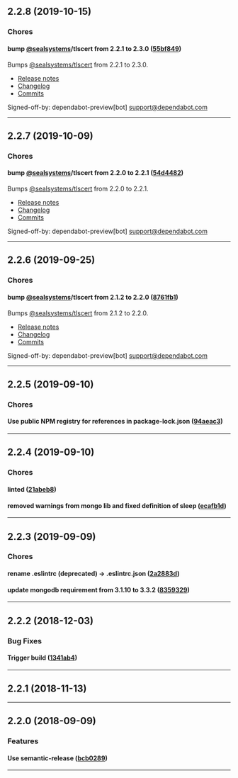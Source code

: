 ## 2.2.8 (2019-10-15)

### Chores


#### bump [@sealsystems](https://github.com/sealsystems)/tlscert from 2.2.1 to 2.3.0 ([55bf849](https://github.com/sealsystems/node-mongo/commit/55bf849))

Bumps [@sealsystems/tlscert](https://github.com/sealsystems/node-tlscert) from 2.2.1 to 2.3.0.
- [Release notes](https://github.com/sealsystems/node-tlscert/releases)
- [Changelog](https://github.com/sealsystems/node-tlscert/blob/master/CHANGELOG.md)
- [Commits](https://github.com/sealsystems/node-tlscert/compare/2.2.1...2.3.0)

Signed-off-by: dependabot-preview[bot] <support@dependabot.com>


---

## 2.2.7 (2019-10-09)

### Chores


#### bump [@sealsystems](https://github.com/sealsystems)/tlscert from 2.2.0 to 2.2.1 ([54d4482](https://github.com/sealsystems/node-mongo/commit/54d4482))

Bumps [@sealsystems/tlscert](https://github.com/sealsystems/node-tlscert) from 2.2.0 to 2.2.1.
- [Release notes](https://github.com/sealsystems/node-tlscert/releases)
- [Changelog](https://github.com/sealsystems/node-tlscert/blob/master/CHANGELOG.md)
- [Commits](https://github.com/sealsystems/node-tlscert/compare/2.2.0...2.2.1)

Signed-off-by: dependabot-preview[bot] <support@dependabot.com>


---

## 2.2.6 (2019-09-25)

### Chores


#### bump [@sealsystems](https://github.com/sealsystems)/tlscert from 2.1.2 to 2.2.0 ([8761fb1](https://github.com/sealsystems/node-mongo/commit/8761fb1))

Bumps [@sealsystems/tlscert](https://github.com/sealsystems/node-tlscert) from 2.1.2 to 2.2.0.
- [Release notes](https://github.com/sealsystems/node-tlscert/releases)
- [Changelog](https://github.com/sealsystems/node-tlscert/blob/master/CHANGELOG.md)
- [Commits](https://github.com/sealsystems/node-tlscert/compare/2.1.2...2.2.0)

Signed-off-by: dependabot-preview[bot] <support@dependabot.com>


---

## 2.2.5 (2019-09-10)

### Chores


#### Use public NPM registry for references in package-lock.json ([94aeac3](https://github.com/sealsystems/node-mongo/commit/94aeac3))



---

## 2.2.4 (2019-09-10)

### Chores


#### linted ([21abeb8](https://github.com/sealsystems/node-mongo/commit/21abeb8))

#### removed warnings from mongo lib and fixed definition of sleep ([ecafb1d](https://github.com/sealsystems/node-mongo/commit/ecafb1d))



---

## 2.2.3 (2019-09-09)

### Chores


#### rename .eslintrc (deprecated) -> .eslintrc.json ([2a2883d](https://github.com/sealsystems/node-mongo/commit/2a2883d))

#### update mongodb requirement from 3.1.10 to 3.3.2 ([8359329](https://github.com/sealsystems/node-mongo/commit/8359329))



---

## 2.2.2 (2018-12-03)

### Bug Fixes


#### Trigger build ([1341ab4](https://github.com/sealsystems/node-mongo/commit/1341ab4))



---

## 2.2.1 (2018-11-13)



---

## 2.2.0 (2018-09-09)

### Features


#### Use semantic-release ([bcb0289](https://github.com/sealsystems/node-mongo/commit/bcb0289))



---
